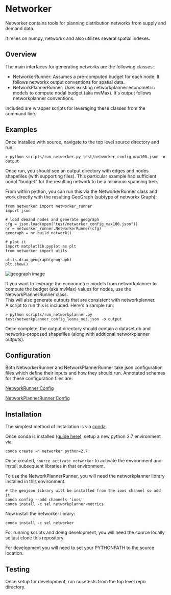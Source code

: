 # Networker

Networker contains tools for planning distribution networks from supply and demand data.  

It relies on numpy, networkx and also utilizes several spatial indexes.  

## Overview 

The main interfaces for generating networks are the following classes:
- NetworkerRunner:  Assumes a pre-computed budget for each node.  It follows 
networkx output conventions for spatial data. 
- NetworkPlannerRunner:  Uses existing networkplanner econometric models
to compute nodal budget (aka mvMax).  It's output follows networkplanner 
conventions.  

Included are wrapper scripts for leveraging these classes from the command line.  

## Examples

Once installed with source, navigate to the top level source directory and run:

```
> python scripts/run_networker.py test/networker_config_max100.json -o output
```

Once run, you should see an output directory with edges and nodes shapefiles 
(with supporting files).  This particular example had sufficient nodal "budget"
for the resulting network to be a minimum spanning tree.  

From within python, you can run this via the NetworkerRunner class and work
directly with the resulting GeoGraph (subtype of networkx Graph):

```
from networker import networker_runner
import json

# load demand nodes and generate geograph
cfg = json.load(open("test/networker_config_max100.json"))
nr = networker_runner.NetworkerRunner(cfg)
geograph = nr.build_network()

# plot it
import matplotlib.pyplot as plt
from networker import utils

utils.draw_geograph(geograph)
plt.show()
```

![geograph image](http://i.imgur.com/r7ei1VR.png)

If you want to leverage the econometric models from networkplanner to compute 
the budget (aka mvMax) values for nodes, use the NetworkPlannerRunner class.  
This will also generate outputs that are consistent with networkplanner.  
A script to run this is included.  Here's a sample run:

```
> python scripts/run_networkplanner.py test/networkplanner_config_leona_net.json -o output
```

Once complete, the output directory should contain a dataset.db and networks-proposed 
shapefiles (along with addtional networkplanner outputs).  

## Configuration

Both NetworkerRunner and NetworkPlannerRunner take json configuration files
which define their inputs and how they should run.  Annotated schemas for these
configuration files are:

[NetworkRunner Config](https://github.com/SEL-Columbia/networker/blob/master/networker/networker_config_schema.json)

[NetworkPlannerRunner Config](https://github.com/SEL-Columbia/networker/blob/master/networker/networkplanner_config_schema.json)

## Installation

The simplest method of installation is via [conda](http://www.continuum.io/blog/conda).  

Once conda is installed ([guide here](http://docs.continuum.io/anaconda/install.html)), 
setup a new python 2.7 environment via:

```
conda create -n networker python=2.7
```

Once created, `source activate networker` to activate the environment and 
install subsequent libraries in that environment.  

To use the NetworkPlannerRunner, you will need the networkplanner library 
installed in this environment:

```
# the geojson library will be installed from the ioos channel so add it
conda config --add channels 'ioos'
conda install -c sel networkplanner-metrics
```

Now install the networker library:

```
conda install -c sel networker
```

For running scripts and doing development, you will need the source locally so
just clone this repository.  

For development you will need to set your PYTHONPATH to the source location.  

## Testing

Once setup for development, run nosetests from the top level repo directory. 
